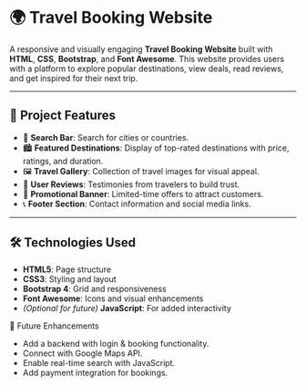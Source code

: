 # 🌍 Travel Booking Website

A responsive and visually engaging **Travel Booking Website** built with **HTML**, **CSS**, **Bootstrap**, and **Font Awesome**. This website provides users with a platform to explore popular destinations, view deals, read reviews, and get inspired for their next trip.

---

## 🚀 Project Features

- 🔎 **Search Bar**: Search for cities or countries.
- 🏙️ **Featured Destinations**: Display of top-rated destinations with price, ratings, and duration.
- 🖼️ **Travel Gallery**: Collection of travel images for visual appeal.
- 💬 **User Reviews**: Testimonies from travelers to build trust.
- 🎁 **Promotional Banner**: Limited-time offers to attract customers.
- 📞 **Footer Section**: Contact information and social media links.

---

## 🛠️ Technologies Used

- **HTML5**: Page structure
- **CSS3**: Styling and layout
- **Bootstrap 4**: Grid and responsiveness
- **Font Awesome**: Icons and visual enhancements
- *(Optional for future)* **JavaScript**: For added interactivity

📌 Future Enhancements
- Add a backend with login & booking functionality.
- Connect with Google Maps API.
- Enable real-time search with JavaScript.
- Add payment integration for bookings.
